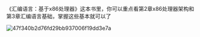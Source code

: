 

《汇编语言：基于x86处理器》这本书里，你可以重点看第2章x86处理器架构和第3章汇编语言基础，掌握这些基本就可以了

![47f340b2d76fd29bb937006f19dd3e7a](https://static001.geekbang.org/resource/image/47/7a/47f340b2d76fd29bb937006f19dd3e7a.png)